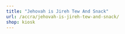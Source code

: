 ```yaml
---
title: "Jehovah is Jireh Tew And Snack"
url: /accra/jehovah-is-jireh-tew-and-snack/
shop: kiosk
---
```


